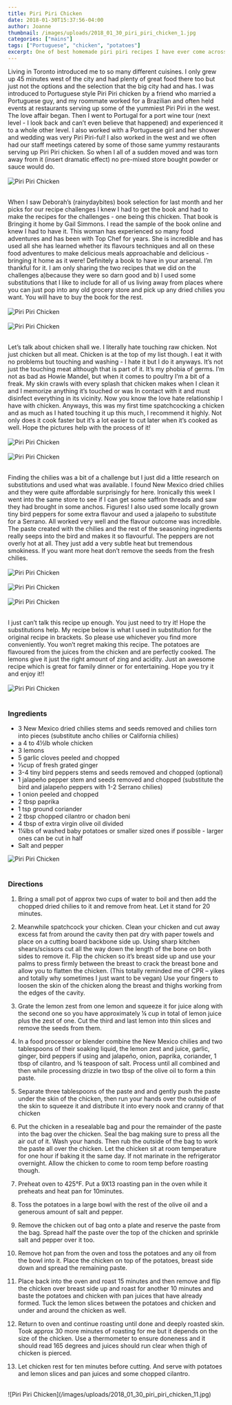 ```yaml
---
title: Piri Piri Chicken
date: 2018-01-30T15:37:56-04:00
author: Joanne
thumbnail: /images/uploads/2018_01_30_piri_piri_chicken_1.jpg
categories: ["mains"]
tags: ["Portuguese", "chicken", "potatoes"]
excerpt: One of best homemade piri piri recipes I have ever come across
---
```


Living in Toronto introduced me to so many different cuisines. I only grew up 45 minutes west of the city and had plenty of great food there too but just not the options and the selection that the big city had and has. I was introduced to Portuguese style Piri Piri chicken by a friend who married a Portuguese guy, and my roommate worked for a Brazilian and often held events at restaurants serving up some of the yummiest Piri Piri in the west.  The love affair began.  Then I went to Portugal for a port wine tour (next level - I look back and can’t even believe that happened) and experienced it to a whole other level. I also worked with a Portuguese girl and her shower and wedding was very Piri Piri-ful! I also worked in the west and we often had our staff meetings catered by some of those same yummy restaurants serving up Piri Piri chicken. So when I all of a sudden moved and was torn away from it (insert dramatic effect) no pre-mixed store bought powder or sauce would do.
<br>
<br>
![Piri Piri Chicken](/images/uploads/2018_01_30_piri_piri_chicken_2.jpg)
<br>
<br>

When I saw Deborah’s (rainydaybites) book selection for last month and her picks for our recipe challenges I knew I had to get the book and had to make the recipes for the challenges - one being this chicken. That book is  Bringing it home by Gail Simmons.  I read the sample of the book online and knew I had to have it.  This woman has experienced so many food adventures and has been with Top Chef for years. She is incredible and has used all she has learned whether its flavours techniques and all on these food adventures to make delicious meals approachable and delicious - bringing it home as it were! Definitely a book to have in your arsenal. I’m thankful for it. I am only sharing the two recipes that we did on the challenges a)because they were so darn good and b) I used some substitutions that I like to include for all of us living away from places where you can just pop into any old grocery store and pick up any dried chilies you want. You will have to buy the book for the rest.
<br>
<br>
![Piri Piri Chicken](/images/uploads/2018_01_30_piri_piri_chicken_3.jpg)
<br>
<br>
![Piri Piri Chicken](/images/uploads/2018_01_30_piri_piri_chicken_4.jpg)
<br>
<br>

Let’s talk about chicken shall we. I literally hate touching raw chicken. Not just chicken but all meat. Chicken is at the top of my list though. I eat it with no problems but touching and washing - I hate it but I do it anyways. It’s not just the touching meat although that is part of it. It’s my phobia of germs.  I’m not as bad as Howie Mandel, but when it comes to poultry I’m a bit of a freak. My skin crawls with every splash that chicken makes when I clean it and I memorize anything it’s touched or was In contact with it and must disinfect everything in its vicinity.  Now you know the love hate relationship I have with chicken. Anyways, this was my first time spatchcocking a chicken and as much as I hated touching it up this much, I recommend it highly.  Not only does it cook faster but it’s a lot easier to cut later when it’s cooked as well. Hope the pictures help with the process of it!
<br>
<br>
![Piri Piri Chicken](/images/uploads/2018_01_30_piri_piri_chicken_5.jpg)
<br>
<br>
![Piri Piri Chicken](/images/uploads/2018_01_30_piri_piri_chicken_6.jpg)
<br>
<br>

Finding the chilies was a bit of a challenge but I just did a little research on substitutions and used what was available. I found New Mexico dried chilies and they were quite affordable surprisingly for here. Ironically this week I went into the same store to see if I can get some saffron threads and saw they had brought in some anchos. Figures! I also used some locally grown tiny bird peppers for some extra flavour and used a jalapeño to substitute for a Serrano. All worked very well and the flavour outcome was incredible. The paste created with the chilies and the rest of the seasoning ingredients really seeps into the bird and makes it so flavourful. The peppers are not overly hot at all.  They just add a very subtle heat but tremendous smokiness. If you want more heat don’t remove the seeds from the fresh chilies.
<br>
<br>
![Piri Piri Chicken](/images/uploads/2018_01_30_piri_piri_chicken_12.jpg)
<br>
<br>
![Piri Piri Chicken](/images/uploads/2018_01_30_piri_piri_chicken_7.jpg)
<br>
<br>
![Piri Piri Chicken](/images/uploads/2018_01_30_piri_piri_chicken_8.jpg)
<br>
<br>

I just can’t talk this recipe up enough.  You just need to try it! Hope the substitutions help.  My recipe below is what I used in substitution for the original recipe in brackets. So please use whichever you find more conveniently. You won’t regret making this recipe.  The potatoes are flavoured from the juices from the chicken and are perfectly cooked. The lemons give it just the right amount of zing and acidity. Just an awesome recipe which is great for family dinner or for entertaining. Hope you try it and enjoy it!!
<br>
<br>
![Piri Piri Chicken](/images/uploads/2018_01_30_piri_piri_chicken_9.jpg)
<br>
<br>

### Ingredients

* 3 New Mexico dried chilies stems and seeds removed and chilies torn into pieces (substitute ancho chilies or California chilies)
* a 4 to 4&frac12;lb whole chicken
* 3 lemons
* 5 garlic cloves peeled and chopped
* &frac13;cup of fresh grated ginger
* 3-4 tiny bird peppers stems and seeds removed and chopped (optional)
* 1 jalapeño pepper stem and seeds removed and chopped (substitute the bird and jalapeño peppers with 1-2 Serrano chilies)
* 1 onion peeled and chopped
* 2 tbsp paprika
* 1 tsp ground coriander
* 2 tbsp chopped cilantro or chadon beni
* 4 tbsp of extra virgin olive oil divided
* 1&frac14;lbs of washed baby potatoes or smaller sized ones if possible - larger ones can be cut in half
* Salt and pepper

![Piri Piri Chicken](/images/uploads/2018_01_30_piri_piri_chicken_10.jpg)
<br>
<br>

### Directions

1. Bring a small pot of approx two cups of water to boil and then add the chopped dried chilies to it and remove from heat.  Let it stand for 20 minutes.

1. Meanwhile spatchcock your chicken. Clean your chicken and cut away excess fat from around the cavity then pat dry with paper towels and place on a cutting board backbone side up. Using sharp kitchen shears/scissors cut all the way down the length of the bone on both sides to remove it. Flip the chicken so it’s breast side up and use your palms to press firmly between the breast to crack the breast bone and allow you to flatten the chicken. (This totally reminded me of CPR – yikes and totally why sometimes I just want to be vegan) Use your fingers to loosen the skin of the chicken along the breast and thighs working from the edges of the cavity.

1. Grate the lemon zest from one lemon and squeeze it for juice along with the second one so you have approximately &frac14; cup in total of lemon juice plus the zest of one. Cut the third and last lemon into thin slices and remove the seeds from them.

1. In a food processor or blender combine the New Mexico chilies and two tablespoons of their soaking liquid, the lemon zest and juice, garlic, ginger, bird peppers if using and jalapeño, onion, paprika, coriander, 1 tbsp of cilantro, and &frac34; teaspoon of salt. Process until all combined and then while processing drizzle in two tbsp of the olive oil to form a thin paste.

1. Separate three tablespoons of the paste and and gently push the paste under the skin of the chicken, then run your hands over the outside of the skin to squeeze it and distribute it into every nook and cranny of that chicken

1. Put the chicken in a resealable bag and pour the remainder of the paste into the bag over the chicken. Seal the bag making sure to press all the air out of it.  Wash your hands. Then rub the outside of the bag to work the paste all over the chicken. Let the chicken sit at room temperature for one hour if baking it the same day.  If not marinate in the refrigerator overnight. Allow the chicken to come to room temp before roasting though.

1. Preheat oven to 425&deg;F. Put a 9X13 roasting pan in the oven while it preheats and heat pan for 10minutes.

1. Toss the potatoes in a large bowl with the rest of the olive oil and a generous amount of salt and pepper.

1. Remove the chicken out of bag onto a plate and reserve the paste from the bag.  Spread half the paste over the top of the chicken and sprinkle salt and pepper over it too.

1. Remove hot pan from the oven and toss the potatoes and any oil from the bowl into it. Place the chicken on top of the potatoes, breast side down and spread the remaining paste.

1. Place back into the oven and roast 15 minutes and then remove and flip the chicken over breast side up and roast for another 10 minutes and baste the potatoes and chicken with pan juices that have already formed. Tuck the lemon slices between the potatoes and chicken and under and around the chicken as well.

1. Return to oven and continue roasting until done and deeply roasted skin. Took approx 30 more minutes of roasting for me but it depends on the size of the chicken. Use a thermometer to ensure doneness and it should read 165 degrees and juices should run clear when thigh of chicken is pierced.

1. Let chicken rest for ten minutes before cutting. And serve with potatoes and lemon slices and pan juices and some chopped cilantro.

<br>
![Piri Piri Chicken](/images/uploads/2018_01_30_piri_piri_chicken_11.jpg)
